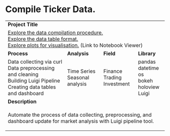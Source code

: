 # Compile Ticker Data. 

<table>
  <tr> </tr>


  <tr>
    <td colspan="4"><b>Project Title</b></td>
  </tr>
  <tr>
    <td colspan="4">
      <a href="https://nbviewer.jupyter.org/github/lionelcub/compile_ticker_data/blob/master/explore_compilation.ipynb">Explore the data compilation procedure.</a> 
      </br>
      <a href="https://nbviewer.jupyter.org/github/lionelcub/compile_ticker_data/blob/master/explore_dataframe_formatting.ipynb">Explore the data table format.</a> 
      </br>
      <a href="https://nbviewer.jupyter.org/github/lionelcub/compile_ticker_data/blob/master/explore_visualisation.ipynb">Explore plots for visualisation.</a> 
      (Link to Notebook Viewer)
    </td>
  </tr>


  <tr>
    <td><b>Process</b></td>
    <td><b>Analysis</b></td>
    <td><b>Field</b></td>
    <td><b>Library</b></td>
  </tr>
  <tr>
    <td>
      Data collecting via curl</br>
      Data preprocessing and cleaning</br>
      Building Luigi Pipeline</br>
      Creating data tables and dashboard</br>
    </td>
    <td>
      Time Series</br>
      Seasonal analysis</br>
    </td>
    <td>
      Finance</br>
      Trading</br>
      Investment</br>
    </td>
    <td>
      pandas</br>
      datetime</br>
      os</br>
      bokeh</br>
      holoview</br>
      Luigi</br>
    </td>
  </tr>


  <tr>
    <td colspan="4"><b>Description</b></td>
  </tr>
  <tr>
    <td colspan="4">
      <p></p>
      <p>Automate the process of data collecting, preprocessing, and dashboard update for market analysis with Luigi pipeline tool.</p>
    </td>
  </tr>
</table>
